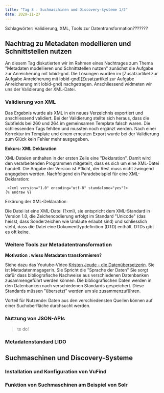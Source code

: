```yaml
---
title: "Tag 8 : Suchmaschinen und Discovery-Systeme 1/2"
date: 2020-11-27
---
```

 
Schlagwörter: Validierung, XML, Tools zur Datentransformation???????

## Nachtrag zu Metadaten modellieren und Schnittstellen nutzen
An diesem Tag diskutierten wir im Rahmen eines Nachtrages zum Thema "Metadaten modellieren und Schnittstellen nutzen" zunächst die Aufgabe zur Anreicherung mit lobid-gnd. Die Lösungen wurden im [Zusatzartikel zur Aufgabe Anreicherung mit lobid-gnd](Zusatzartikel zur Aufgabe Anreicherung mit lobid-gnd) nachgetragen. Anschliessend widmeten wir uns der Validierung der XML-Datei.

### Validierung von XML
Das Ergebnis wurde als XML in ein neues Verzeichnis exportiert und anschliessend validiert. Bei der Validierung stellte sich heraus, dass die Subfields bei 260 und 264 im gemeinsamen Template falsch waren. Die schliessenden Tags fehlten und mussten noch ergänzt werden. Nach einer Korrektur im Template und einem erneuten Export wurde bei der Validierung zum Glück kein Fehler mehr ausgegeben.

**Exkurs: XML Deklaration**

XML-Dateien enthalten in der ersten Zeile eine "Deklaration". Damit wird den verarbeitenden Programmen mitgeteilt, dass es sich um eine XML-Datei handelt.
Die Angabe der Version ist Pflicht, der Rest muss nicht zwingend angegeben werden. Nachfolgend ein Paradebeispiel für eine XML-Deklaration:
 ```{% raw %}
  <?xml version="1.0" encoding="utf-8" standalone="yes"?>
{% endraw %}
```
Erkärung der XML-Deklaration:

Die Datei ist eine XML-Datei (?xml), sie entspricht dem XML-Standard in Version 1.0, die Zeichencodierung erfolgt im Standard "Unicode" (das heisst, dass Sonderzeichen wie Umlaute erlaubt sind) und schliesslich steht, dass die Datei eine Dokumenttypdefinition (DTD) enthält. DTDs gibt es oft keine. 


### Weitere Tools zur Metadatentransformation

**Motivation : wieso Metadaten transformieren?**

Siehe dazu das Youtube-Video [Kristen Jeude - die Datenübersetzerin](https://www.youtube.com/watch?v=YwbRTDvt_sA). Sie ist Metadatenmagagerin. Sie Spricht die "Sprache der Daten" Sie sorgt dafür dass bibliografische Nachweise aus verschiedenen Datenbanken zusammengeführt werden können. Die bibliografischen Daten werden in den Datenbanken nach verschiedenen Standards gespeichert. Diese Standards müssen "übersetzt" werden um sie zusammenzuführen. 

Vorteil für Nutzende: Daten aus den verschiedensten Quellen können auf einer Suchoberfläche durchsucht werden.

### Nutzung von JSON-APIs

> to do!

### Metadatenstandard LIDO



## Suchmaschinen und Discovery-Systeme

### Installation und Konfiguration von VuFind
### Funktion von Suchmaschinen am Beispiel von Solr
